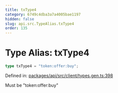 ```yaml
---
title: txType4
category: 6749c4dba3a7a4005bae1197
hidden: false
slug: api.src.TypeAlias.txType4
order: 135
---
```


# Type Alias: txType4

```ts
type txType4 = "token:offer:buy";
```

Defined in: [packages/api/src/client/types.gen.ts:398](https://github.com/zkcloudworker/minatokens-lib/blob/main/packages/api/src/client/types.gen.ts#L398)

Must be "token:offer:buy"
